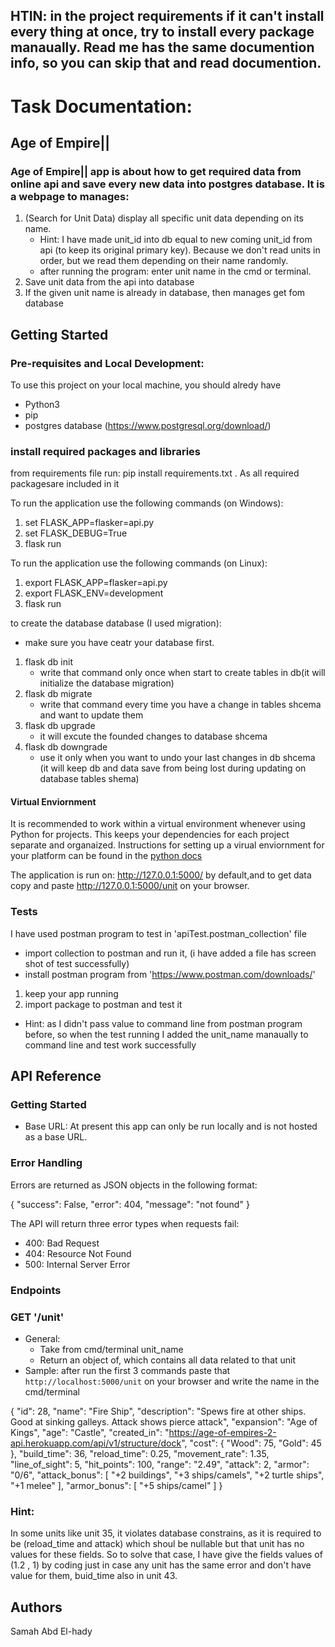 ## HTIN: in the project requirements if it can't install every thing at once, try to install every package manaually. Read me has the same documention info, so you can skip that and read documention.

# Task Documentation:

## Age of Empire||
### Age of Empire|| app is about how to get required data from online api and save every new data into postgres database. It is a webpage to manages:
1. (Search for Unit Data) display all specific unit data depending on its name.
   * Hint: I have made unit_id into db equal to new coming unit_id from api (to keep its original primary key). Because we don't read units in order, but we read them depending on their name randomly.
   * after running the program: enter unit name in the cmd or terminal.
2. Save unit data from the api into database
3. If the given unit name is already in database, then manages get fom database



## Getting Started
### Pre-requisites and Local Development:
To use this project on your local machine, you should alredy have
  * Python3
  * pip
  * postgres database (https://www.postgresql.org/download/)

### install required packages and libraries
from requirements file run: pip install requirements.txt . As all required packagesare included in it 

To run the application use the following commands (on Windows):
1. set FLASK_APP=flasker=api.py
2. set FLASK_DEBUG=True
3. flask run

To run the application use the following commands (on Linux):
1. export FLASK_APP=flasker=api.py
2. export FLASK_ENV=development
3. flask run

to create the database database (I used migration):
* make sure you have ceatr your database first.
1. flask db init
	* write that command only once when start to create tables in db(it will initialize the database migration)
2. flask db migrate
	* write that command every time you have a change in tables shcema and want to update them
3. flask db upgrade
	* it will excute the founded changes to database shcema
4. flask db downgrade
	* use it only when you want to undo your last changes in db shcema (it will keep db and data save from being lost during updating on database tables shema) 


#### Virtual Enviornment

It is recommended to work within a virtual environment whenever using Python for projects. This keeps your dependencies for each project separate and organaized. Instructions for setting up a virual enviornment for your platform can be found in the [python docs](https://packaging.python.org/guides/installing-using-pip-and-virtual-environments/)

The application is run on: http://127.0.0.1:5000/  by default,and to get data copy and paste http://127.0.0.1:5000/unit  on your browser.



### Tests
I have used postman program to test in 'apiTest.postman_collection' file
* import collection to postman and run it, (i have added a file has screen shot of test successfully)
* install postman program from 'https://www.postman.com/downloads/'
1. keep your app running
2. import package to postman and test it

* Hint: as I didn't pass value to command line from postman program before, so when the test running I added the unit_name manaually to command line and test work successfully



## API Reference

### Getting Started
* Base URL: At present this app can only be run locally and is not hosted as a base URL.

### Error Handling
Errors are returned as JSON objects in the following format:

{
	"success": False,
	"error": 404,
	"message": "not found"
}

The API will return three error types when requests fail:

* 400: Bad Request
* 404: Resource Not Found
* 500: Internal Server Error

### Endpoints

### GET '/unit'
* General:
   * Take from cmd/terminal unit_name 
   * Return an object of, which contains all data related to that unit
* Sample: after run the first 3 commands paste that `http://localhost:5000/unit` on your browser and write the name in the cmd/terminal

{
  "id": 28,
  "name": "Fire Ship",
  "description": "Spews fire at other ships. Good at sinking galleys. Attack shows pierce attack",
  "expansion": "Age of Kings",
  "age": "Castle",
  "created_in": "https://age-of-empires-2-api.herokuapp.com/api/v1/structure/dock",
  "cost": {
    "Wood": 75,
    "Gold": 45
  },
  "build_time": 36,
  "reload_time": 0.25,
  "movement_rate": 1.35,
  "line_of_sight": 5,
  "hit_points": 100,
  "range": "2.49",
  "attack": 2,
  "armor": "0/6",
  "attack_bonus": [
    "+2 buildings",
    "+3 ships/camels",
    "+2 turtle ships",
    "+1 melee"
  ],
  "armor_bonus": [
    "+5 ships/camel"
  ]
}

### Hint:
In some units like unit 35, it violates database constrains, as it is required to be (reload_time and attack) which shoul be nullable but that unit has no values for these fields. So to solve that case, I have give the fields values of (1.2 , 1) by coding just in case any unit has the same error and don't have value for them,
buid_time also in unit 43.


## Authors
Samah Abd El-hady




